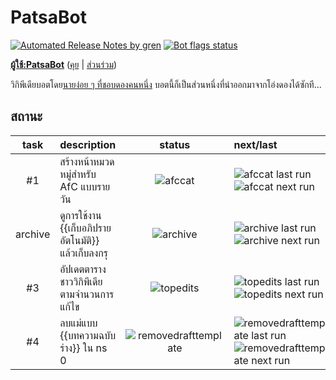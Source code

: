 # PatsaBot
[![Automated Release Notes by gren](https://img.shields.io/badge/%F0%9F%A4%96-release%20notes-00B2EE.svg?style=flat-square)](https://github-tools.github.io/github-release-notes/) [![Bot flags status](https://img.shields.io/static/v1?style=flat-square&logo=wikipedia&label=Bot%20flags&message=Approved&color=darkgreen)][botuserpage]

**[ผู้ใช้:PatsaBot][botuserpage]** ([คุย][botusertalk] | [ส่วนร่วม][botcontribs])

วิกิพีเดียบอตโดย[นายง่อย ๆ ที่ชอบดองคนหนึ่ง][] บอตนี้ก็เป็นส่วนหนึ่งที่นำออกมาจากโอ่งดองได้ซักที...

## สถานะ
|   task  | description                                         |                                          status                                               |                                                                next/last                                                                   |
|:-------:|-----------------------------------------------------|:---------------------------------------------------------------------------------------------:|:------------------------------------------------------------------------------------------------------------------------------------------|
|    #1   | สร้างหน้าหมวดหมู่สำหรับ AfC แบบรายวัน                    | ![afccat](https://img.shields.io/endpoint?url=https%3A%2F%2Fpatsabot.toolforge.org%2Fjob%2Fafccat)  | ![afccat last run](https://img.shields.io/endpoint?color=blue&style=flat-square&url=https%3A%2F%2Fpatsabot.toolforge.org%2Fjob%2Fafccat%2Flast)<br>![afccat next run](https://img.shields.io/endpoint?color=blue&style=flat-square&url=https%3A%2F%2Fpatsabot.toolforge.org%2Fjob%2Fafccat%2Fnext) |
| archive | ดูการใช้งาน {{เก็บอภิปรายอัตโนมัติ}} แล้วเก็บลงกรุ     | ![archive](https://img.shields.io/endpoint?url=https%3A%2F%2Fpatsabot.toolforge.org%2Fjob%2Farchive) | ![archive last run](https://img.shields.io/endpoint?color=blue&style=flat-square&url=https%3A%2F%2Fpatsabot.toolforge.org%2Fjob%2Farchive%2Flast)<br>![archive next run](https://img.shields.io/endpoint?color=blue&style=flat-square&url=https%3A%2F%2Fpatsabot.toolforge.org%2Fjob%2Farchive%2Fnext) |
|    #3   | อัปเดตตารางชาววิกิพีเดียตามจำนวนการแก้ไข                  | ![topedits](https://img.shields.io/endpoint?url=https%3A%2F%2Fpatsabot.toolforge.org%2Fjob%2Ftopedits) | ![topedits last run](https://img.shields.io/endpoint?color=blue&style=flat-square&url=https%3A%2F%2Fpatsabot.toolforge.org%2Fjob%2Ftopedits%2Flast)<br>![topedits next run](https://img.shields.io/endpoint?color=blue&style=flat-square&url=https%3A%2F%2Fpatsabot.toolforge.org%2Fjob%2Ftopedits%2Fnext) |
|    #4   | ลบแม่แบบ {{บทความฉบับร่าง}} ใน ns 0                  | ![removedrafttemplate](https://img.shields.io/endpoint?url=https%3A%2F%2Fpatsabot.toolforge.org%2Fjob%2Fremovedrafttemplate) | ![removedrafttemplate last run](https://img.shields.io/endpoint?color=blue&style=flat-square&url=https%3A%2F%2Fpatsabot.toolforge.org%2Fjob%2Fremovedrafttemplate%2Flast)<br>![removedrafttemplate next run](https://img.shields.io/endpoint?color=blue&style=flat-square&url=https%3A%2F%2Fpatsabot.toolforge.org%2Fjob%2Fremovedrafttemplate%2Fnext)

[นายง่อย ๆ ที่ชอบดองคนหนึ่ง]: https://w.wiki/JSB
[botuserpage]: https://w.wiki/4S53
[botcontribs]: https://w.wiki/4S55
[botusertalk]: https://w.wiki/4S54
